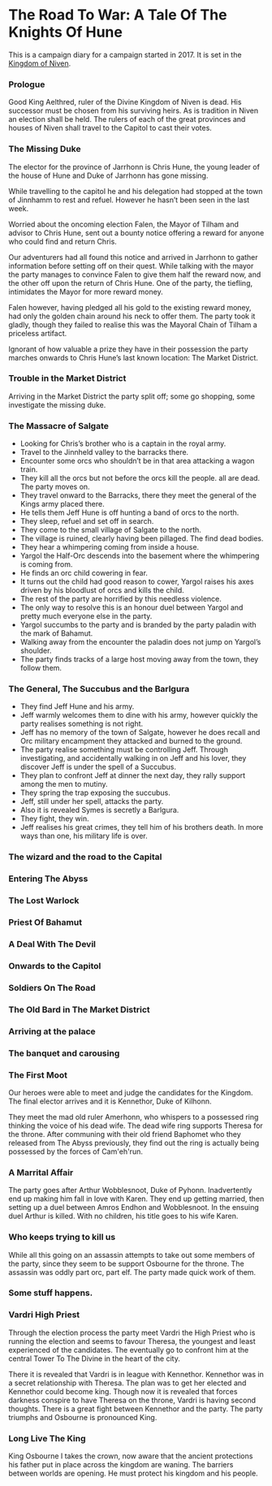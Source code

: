 # The Road To War: A Tale Of The Knights Of Hune

This is a campaign diary for a campaign started in 2017. It is set in the [Kingdom of Niven](https://github.com/JoeHaHart/dungeons-and-dragons/blob/master/world/nations/kingdom-of-niven.md).

### Prologue
Good King Aelthred, ruler of the Divine Kingdom of Niven is dead. His successor must be chosen from his surviving heirs. As is tradition in Niven an election shall be held. The rulers of each of the great provinces and houses of Niven shall travel to the Capitol to cast their votes.

### The Missing Duke
The elector for the province of Jarrhonn is Chris Hune, the young leader of the house of Hune and Duke of Jarrhonn has gone missing.

While travelling to the capitol he and his delegation had stopped at the town of Jinnhamm to rest and refuel. However he hasn’t been seen in the last week.

Worried about the oncoming election Falen, the Mayor of Tilham and advisor to Chris Hune, sent out a bounty notice offering a reward for anyone who could find and return Chris.

Our adventurers had all found this notice and arrived in Jarrhonn to gather information before setting off on their quest. While talking with the mayor the party manages to convince Falen to give them half the reward now, and the other off upon the return of Chris Hune. One of the party, the tiefling, intimidates the Mayor for more reward money.

Falen however, having pledged all his gold to the existing reward money, had only the golden chain around his neck to offer them. The party took it gladly, though they failed to realise this was the Mayoral Chain of Tilham a priceless artifact.

Ignorant of how valuable a prize they have in their possession the party marches onwards to Chris Hune’s last known location: The Market District.

### Trouble in the Market District
Arriving in the Market District the party split off; some go shopping, some investigate the missing duke. 

### The Massacre of Salgate
- Looking for Chris’s brother who is a captain in the royal army.
- Travel to the Jinnheld valley to the barracks there.
- Encounter some orcs who shouldn’t be in that area attacking a wagon train.
- They kill all the orcs but not before the orcs kill the people. all are dead. The party moves on.
- They travel onward to the Barracks, there they meet the general of the Kings army placed there.
- He tells them Jeff Hune is off hunting a band of orcs to the north.
- They sleep, refuel and set off in search.
- They come to the small village of Salgate to the north.
- The village is ruined, clearly having been pillaged. The find dead bodies.
- They hear a whimpering coming from inside a house.
- Yargol the Half-Orc descends into the basement where the whimpering is coming from.
- He finds an orc child cowering in fear.
- It turns out the child had good reason to cower, Yargol raises his axes driven by his bloodlust of orcs and kills the child.
- The rest of the party are horrified by this needless violence.
- The only way to resolve this is an honour duel between Yargol and pretty much everyone else in the party.
- Yargol succumbs to the party and is branded by the party paladin with the mark of Bahamut.
- Walking away from the encounter the paladin does not jump on Yargol’s shoulder.
- The party finds tracks of a large host moving away from the town, they follow them.

### The General, The Succubus and the Barlgura
- They find Jeff Hune and his army.
- Jeff warmly welcomes them to dine with his army, however quickly the party realises something is not right.
- Jeff has no memory of the town of Salgate, however he does recall and Orc military encampment they attacked and burned to the ground.
- The party realise something must be controlling Jeff. Through investigating, and accidentally walking in on Jeff and his lover, they discover Jeff is under the spell of a Succubus.
- They plan to confront Jeff at dinner the next day, they rally support among the men to mutiny.
- They spring the trap exposing the succubus.
- Jeff, still under her spell, attacks the party.
- Also it is revealed Symes is secretly a Barlgura.
- They fight, they win.
- Jeff realises his great crimes, they tell him of his brothers death. In more ways than one, his military life is over.

### The wizard and the road to the Capital
### Entering The Abyss
### The Lost Warlock
### Priest Of Bahamut
### A Deal With The Devil
### Onwards to the Capitol
### Soldiers On The Road
### The Old Bard in The Market District
### Arriving at the palace
### The banquet and carousing
### The First Moot
Our heroes were able to meet and judge the candidates for the Kingdom. The final elector arrives and it is Kennethor, Duke of Kilhonn.

They meet the mad old ruler Amerhonn, who whispers to a possessed ring thinking the voice of his dead wife. The dead wife ring supports Theresa for the throne. After communing with their old friend Baphomet who they released from The Abyss previously, they find out the ring is actually being possessed by the forces of Cam'eh'run.
### A Marrital Affair
The party goes after Arthur Wobblesnoot, Duke of Pyhonn. Inadvertently end up making him fall in love with Karen. They end up getting married, then setting up a duel between Amros Endhon and Wobblesnoot. In the ensuing duel Arthur is killed. With no children, his title goes to his wife Karen.

### Who keeps trying to kill us
While all this going on an assassin attempts to take out some members of the party, since they seem to be support Osbourne for the throne. The assassin was oddly part orc, part elf. The party made quick work of them.

### Some stuff happens.
### Vardri High Priest
Through the election process the party meet Vardri the High Priest who is running the election and seems to favour Theresa, the youngest and least experienced of the candidates. The eventually go to confront him at the central Tower To The Divine in the heart of the city.

There it is revealed that Vardri is in league with Kennethor. Kennethor was in a secret relationship with Theresa. The plan was to get her elected and Kennethor could become king.
Though now it is revealed that forces darkness conspire to have Theresa on the throne, Vardri is having second thoughts.
There is a great fight between Kennethor and the party. The party triumphs and Osbourne is pronounced King.
### Long Live The King
King Osbourne I takes the crown, now aware that the ancient protections his father put in place across the kingdom are waning. The barriers between worlds are opening. He must protect his kingdom and his people.
